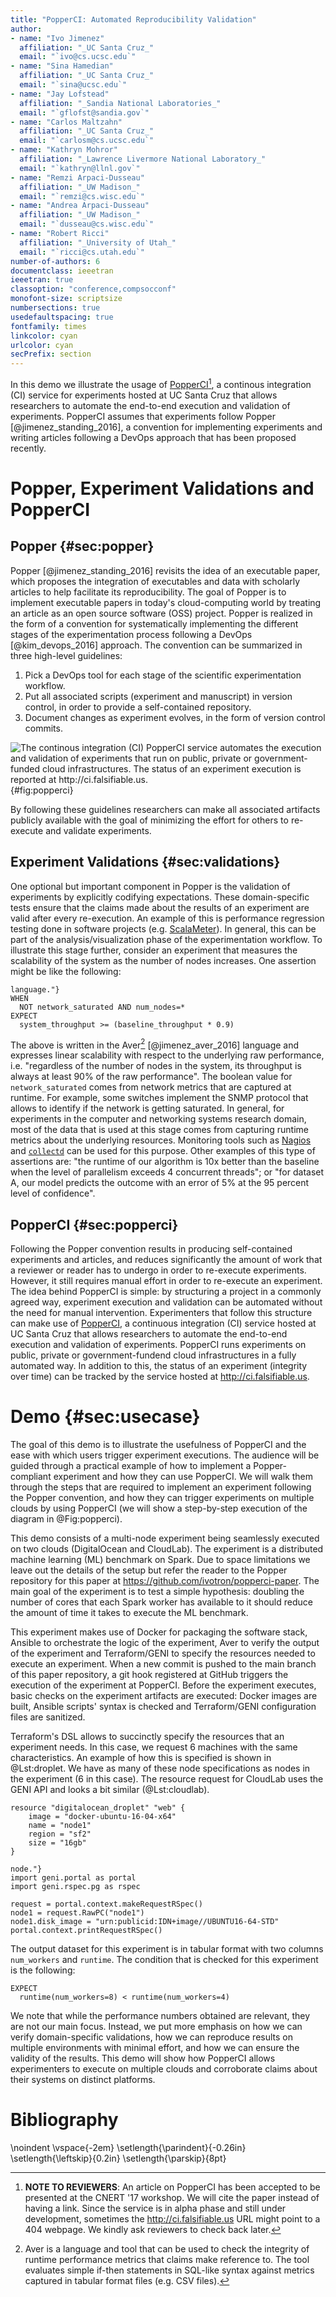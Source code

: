 ```yaml
---
title: "PopperCI: Automated Reproducibility Validation"
author:
- name: "Ivo Jimenez"
  affiliation: "_UC Santa Cruz_"
  email: "`ivo@cs.ucsc.edu`"
- name: "Sina Hamedian"
  affiliation: "_UC Santa Cruz_"
  email: "`sina@ucsc.edu`"
- name: "Jay Lofstead"
  affiliation: "_Sandia National Laboratories_"
  email: "`gflofst@sandia.gov`"
- name: "Carlos Maltzahn"
  affiliation: "_UC Santa Cruz_"
  email: "`carlosm@cs.ucsc.edu`"
- name: "Kathryn Mohror"
  affiliation: "_Lawrence Livermore National Laboratory_"
  email: "`kathryn@llnl.gov`"
- name: "Remzi Arpaci-Dusseau"
  affiliation: "_UW Madison_"
  email: "`remzi@cs.wisc.edu`"
- name: "Andrea Arpaci-Dusseau"
  affiliation: "_UW Madison_"
  email: "`dusseau@cs.wisc.edu`"
- name: "Robert Ricci"
  affiliation: "_University of Utah_"
  email: "`ricci@cs.utah.edu`"
number-of-authors: 6
documentclass: ieeetran
ieeetran: true
classoption: "conference,compsocconf"
monofont-size: scriptsize
numbersections: true
usedefaultspacing: true
fontfamily: times
linkcolor: cyan
urlcolor: cyan
secPrefix: section
---
```


In this demo we illustrate the usage of 
[PopperCI](https://github.com/ivotron/popperci-paper)[^note], a 
continous integration 
(CI) service for experiments hosted at UC Santa Cruz that allows 
researchers to automate the end-to-end execution and validation of 
experiments. PopperCI assumes that experiments follow Popper 
[@jimenez_standing_2016], a convention for implementing experiments 
and writing articles following a DevOps approach that has been 
proposed recently.

[^note]: **NOTE TO REVIEWERS**: An article on PopperCI has been 
accepted to be presented at the CNERT '17 workshop. We will cite the 
paper instead of having a link. Since the service is in alpha phase 
and still under development, sometimes the <http://ci.falsifiable.us> 
URL might point to a 404 webpage. We kindly ask reviewers to check 
back later.

# Popper, Experiment Validations and PopperCI

## Popper {#sec:popper}

Popper [@jimenez_standing_2016] revisits the idea of an executable 
paper, which proposes the integration of executables and data with 
scholarly articles to help facilitate its reproducibility. The goal of 
Popper is to implement executable papers in today's cloud-computing 
world by treating an article as an open source software (OSS) project. 
Popper is realized in the form of a convention for systematically 
implementing the different stages of the experimentation process 
following a DevOps [@kim_devops_2016] approach. The convention can be 
summarized in three high-level guidelines:

 1. Pick a DevOps tool for each stage of the scientific 
    experimentation workflow.
 2. Put all associated scripts (experiment and manuscript) in version 
    control, in order to provide a self-contained repository.
 3. Document changes as experiment evolves, in the form of version 
    control commits.

![The continous integration (CI) PopperCI service automates the 
execution and validation of experiments that run on public, private or 
government-funded cloud infrastructures. The status of an experiment 
execution is reported at <http://ci.falsifiable.us>.
](figures/popperci_workflow.png){#fig:popperci}

By following these guidelines researchers can make all associated 
artifacts publicly available with the goal of minimizing the effort 
for others to re-execute and validate experiments.

## Experiment Validations {#sec:validations}

One optional but important component in Popper is the validation of 
experiments by explicitly codifying expectations. These 
domain-specific tests ensure that the claims made about the results of 
an experiment are valid after every re-execution. An example of this 
is performance regression testing done in software projects (e.g. 
[ScalaMeter](https://scalameter.github.io)). In general, this can be 
part of the analysis/visualization phase of the experimentation 
workflow. To illustrate this stage further, consider an experiment 
that measures the scalability of the system as the number of nodes 
increases. One assertion might be like the following:

```{#lst:aver .bash caption="Example validation in the Aver 
language."}
WHEN
  NOT network_saturated AND num_nodes=*
EXPECT
  system_throughput >= (baseline_throughput * 0.9)
```

The above is written in the Aver[^aver] [@jimenez_aver_2016] language 
and expresses linear scalability with respect to the underlying raw 
performance, i.e. "regardless of the number of nodes in the system, 
its throughput is always at least 90% of the raw performance". The 
boolean value for `network_saturated` comes from network metrics that 
are captured at runtime. For example, some switches implement the SNMP 
protocol that allows to identify if the network is getting saturated. 
In general, for experiments in the computer and networking systems 
research domain, most of the data that is used at this stage comes 
from capturing runtime metrics about the underlying resources. 
Monitoring tools such as [Nagios](http://nagios.org) and 
[`collectd`](http://collectd.org) can be used for this purpose. Other 
examples of this type of assertions are: "the runtime of our algorithm 
is 10x better than the baseline when the level of parallelism exceeds 
4 concurrent threads"; or "for dataset A, our model predicts the 
outcome with an error of 5% at the 95 percent level of confidence".

[^aver]: Aver is a language and tool that can be used to check the 
integrity of runtime performance metrics that claims make reference 
to. The tool evaluates simple if-then statements in SQL-like syntax 
against metrics captured in tabular format files (e.g. CSV files).

## PopperCI {#sec:popperci}

Following the Popper convention results in producing self-contained 
experiments and articles, and reduces significantly the amount of work 
that a reviewer or reader has to undergo in order to re-execute 
experiments. However, it still requires manual effort in order to 
re-execute an experiment. The idea behind PopperCI is simple: by 
structuring a project in a commonly agreed way, experiment execution 
and validation can be automated without the need for manual 
intervention. Experimenters that follow this structure can make use of 
[PopperCI](http://ci.falsifiable.us), a continuous integration 
(CI) service hosted at UC Santa Cruz that allows researchers to 
automate the end-to-end execution and validation of experiments. 
PopperCI runs experiments on public, private or government-fundend 
cloud infrastructures in a fully automated way. In addition to this, 
the status of an experiment (integrity over time) can be tracked by 
the service hosted at <http://ci.falsifiable.us>.

# Demo {#sec:usecase}

The goal of this demo is to illustrate the usefulness of PopperCI and 
the ease with which users trigger experiment executions. The audience 
will be guided through a practical example of how to implement a 
Popper-compliant experiment and how they can use PopperCI. We will 
walk them through the steps that are required to implement an 
experiment following the Popper convention, and how they can trigger 
experiments on multiple clouds by using PopperCI (we will show a 
step-by-step execution of the diagram in @Fig:popperci).

This demo consists of a multi-node experiment being seamlessly 
executed on two clouds (DigitalOcean and CloudLab). The experiment is 
a distributed machine learning (ML) benchmark on Spark. Due to space 
limitations we leave out the details of the setup but refer the reader 
to the Popper repository for this paper at 
<https://github.com/ivotron/popperci-paper>. The main goal of the 
experiment is to test a simple hypothesis: doubling the number of 
cores that each Spark worker has available to it should reduce the 
amount of time it takes to execute the ML benchmark.

This experiment makes use of Docker for packaging the software stack, 
Ansible to orchestrate the logic of the experiment, Aver to verify the 
output of the experiment and Terraform/GENI to specify the resources 
needed to execute an experiment. When a new commit is pushed to the 
main branch of this paper repository, a git hook registered at GitHub 
triggers the execution of the experiment at PopperCI. Before the 
experiment executes, basic checks on the experiment artifacts are 
executed: Docker images are built, Ansible scripts' syntax is checked 
and Terraform/GENI configuration files are sanitized.

Terraform's DSL allows to succinctly specify the resources that an 
experiment needs. In this case, we request 6 machines with the same 
characteristics. An example of how this is specified is shown in 
@Lst:droplet. We have as many of these node specifications as nodes in 
the experiment (6 in this case). The resource request for CloudLab 
uses the GENI API and looks a bit similar (@Lst:cloudlab).

```{#lst:droplet .javascript caption="Terrform configuartion for requesting a Droplet."}
resource "digitalocean_droplet" "web" {
    image = "docker-ubuntu-16-04-x64"
    name = "node1"
    region = "sf2"
    size = "16gb"
}
```

```{#lst:cloudlab .python caption="CloudLab script for requesting a 
node."}
import geni.portal as portal
import geni.rspec.pg as rspec

request = portal.context.makeRequestRSpec()
node1 = request.RawPC("node1")
node1.disk_image = "urn:publicid:IDN+image//UBUNTU16-64-STD"
portal.context.printRequestRSpec()
```

The output dataset for this experiment is in tabular format with two 
columns `num_workers` and `runtime`. The condition that is checked for 
this experiment is the following:

```{#lst:spark .sql caption="Validation for this use case that increasing the number of workers decreases the runtime of the experiment."}
EXPECT
  runtime(num_workers=8) < runtime(num_workers=4)
```

We note that while the performance numbers obtained are relevant, they 
are not our main focus. Instead, we put more emphasis on how we can 
verify domain-specific validations, how we can reproduce results on 
multiple environments with minimal effort, and how we can ensure the 
validity of the results. This demo will show how PopperCI allows 
experimenters to execute on multiple clouds and corroborate claims 
about their systems on distinct platforms.

# Bibliography

<!-- hanged biblio -->

\noindent
\vspace{-2em}
\setlength{\parindent}{-0.26in}
\setlength{\leftskip}{0.2in}
\setlength{\parskip}{8pt}
